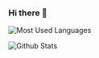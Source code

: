 ### Hi there 👋
![Most Used Languages](https://github-readme-stats.vercel.app/api/top-langs/?username=zytzhangyutobg&theme=dark&layout=compact)

![Github Stats](https://github-readme-stats.vercel.app/api?username=zytzhangyutobg&show_icons=true&theme=dark&count_private=true) 
<!--
**zytzhangyutobg/zytzhangyutobg** is a ✨ _special_ ✨ repository because its `README.md` (this file) appears on your GitHub profile.

Here are some ideas to get you started:

- 🔭 I’m currently working on ...
- 🌱 I’m currently learning ...
- 👯 I’m looking to collaborate on ...
- 🤔 I’m looking for help with ...
- 💬 Ask me about ...
- 📫 How to reach me: ...
- 😄 Pronouns: ...
- ⚡ Fun fact: ...
-->
